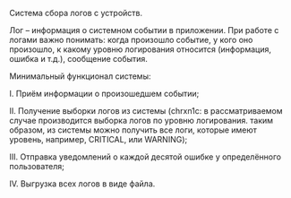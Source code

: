 Система сбора логов с устройств.

Лог – информация о системном событии в приложении. При работе с логами важно понимать: когда произошло событие, у кого оно произошло, к какому уровню логирования относится (информация, ошибка и т.д.), сообщение события.

Минимальный функционал системы:

I. Приём информации о произошедшем событии; 

II. Получение выборки логов из системы (chrxn1c: в рассматриваемом случае производится выборка логов по уровню логирования. таким образом, из системы можно получить все логи, которые имеют уровень, например, CRITICAL, или WARNING); 

III. Отправка уведомлений о каждой десятой ошибке у определённого пользователя; 

IV. Выгрузка всех логов в виде файла.
